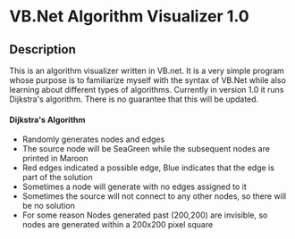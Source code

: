 # VB.Net Algorithm Visualizer 1.0


## Description  
This is an algorithm visualizer written in VB.net. It is a very simple program whose purpose is to familiarize myself with the syntax of VB.Net while also learning about different types of algorithms. Currently in version 1.0 it runs Dijkstra's algorithm. There is no guarantee that this will be updated.


#### Dijkstra's Algorithm
* Randomly generates nodes and edges
* The source node will be SeaGreen while the subsequent nodes are printed in Maroon
* Red edges indicated a possible edge, Blue indicates that the edge is part of the solution
* Sometimes a node will generate with no edges assigned to it
* Sometimes the source will not connect to any other nodes, so there will be no solution
* For some reason Nodes generated past (200,200) are invisible, so nodes are generated within a 200x200 pixel square
